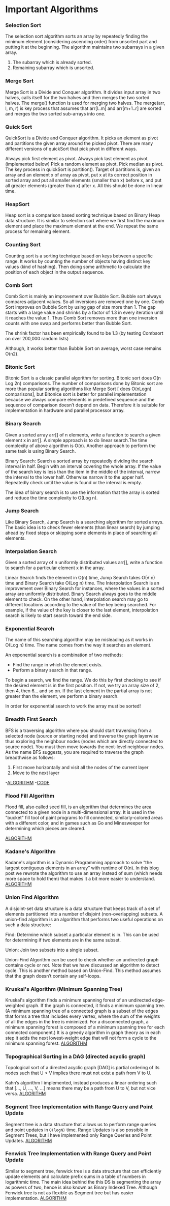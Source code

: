 # Important Algorithms

### Selection Sort

The selection sort algorithm sorts an array by repeatedly finding the minimum element (considering ascending order) from unsorted part and putting it at the beginning. The algorithm maintains two subarrays in a given array.

1. The subarray which is already sorted.
2. Remaining subarray which is unsorted.

### Merge Sort

Merge Sort is a Divide and Conquer algorithm. It divides input array in two halves, calls itself for the two halves and then merges the two sorted halves. The merge() function is used for merging two halves. The merge(arr, l, m, r) is key process that assumes that arr[l..m] and arr[m+1..r] are sorted and merges the two sorted sub-arrays into one.

### Quick Sort

QuickSort is a Divide and Conquer algorithm. It picks an element as pivot and partitions the given array around the picked pivot. There are many different versions of quickSort that pick pivot in different ways.

Always pick first element as pivot.
Always pick last element as pivot (implemented below)
Pick a random element as pivot.
Pick median as pivot.
The key process in quickSort is partition(). Target of partitions is, given an array and an element x of array as pivot, put x at its correct position in sorted array and put all smaller elements (smaller than x) before x, and put all greater elements (greater than x) after x. All this should be done in linear time.

### HeapSort

Heap sort is a comparison based sorting technique based on Binary Heap data structure. It is similar to selection sort where we first find the maximum element and place the maximum element at the end. We repeat the same process for remaining element.

### Counting Sort

Counting sort is a sorting technique based on keys between a specific range. It works by counting the number of objects having distinct key values (kind of hashing). Then doing some arithmetic to calculate the position of each object in the output sequence.

### Comb Sort

Comb Sort is mainly an improvement over Bubble Sort. Bubble sort always compares adjacent values. So all inversions are removed one by one. Comb Sort improves on Bubble Sort by using gap of size more than 1. The gap starts with a large value and shrinks by a factor of 1.3 in every iteration until it reaches the value 1. Thus Comb Sort removes more than one inversion counts with one swap and performs better than Bubble Sort.

The shrink factor has been empirically found to be 1.3 (by testing Combsort on over 200,000 random lists)

Although, it works better than Bubble Sort on average, worst case remains O(n2).

### Bitonic Sort

Bitonic Sort is a classic parallel algorithm for sorting.
Bitonic sort does O(n Log 2n) comparisons.
The number of comparisons done by Bitonic sort are more than popular sorting algorithms like Merge Sort [ does O(nLogn) comparisons], but Bitonice sort is better for parallel implementation because we always compare elements in predefined sequence and the sequence of comparison doesn’t depend on data. Therefore it is suitable for implementation in hardware and parallel processor array.

### Binary Search

Given a sorted array arr[] of n elements, write a function to search a given element x in arr[].
A simple approach is to do linear search.The time complexity of above algorithm is O(n). Another approach to perform the same task is using Binary Search.

Binary Search: Search a sorted array by repeatedly dividing the search interval in half. Begin with an interval covering the whole array. If the value of the search key is less than the item in the middle of the interval, narrow the interval to the lower half. Otherwise narrow it to the upper half. Repeatedly check until the value is found or the interval is empty.

The idea of binary search is to use the information that the array is sorted and reduce the time complexity to O(Log n).

### Jump Search

Like Binary Search, Jump Search is a searching algorithm for sorted arrays. The basic idea is to check fewer elements (than linear search) by jumping ahead by fixed steps or skipping some elements in place of searching all elements.

### Interpolation Search

Given a sorted array of n uniformly distributed values arr[], write a function to search for a particular element x in the array.

Linear Search finds the element in O(n) time, Jump Search takes O(√ n) time and Binary Search take O(Log n) time.
The Interpolation Search is an improvement over Binary Search for instances, where the values in a sorted array are uniformly distributed. Binary Search always goes to the middle element to check. On the other hand, interpolation search may go to different locations according to the value of the key being searched. For example, if the value of the key is closer to the last element, interpolation search is likely to start search toward the end side.

### Exponential Search

The name of this searching algorithm may be misleading as it works in O(Log n) time. The name comes from the way it searches an element.

An exponential search is a combination of two methods:

- Find the range in which the element exists.
- Perform a binary search in that range.

To begin a search, we find the range. We do this by first checking to see if the desired element is in the first position. If not, we try an array size of 2, then 4, then 6... and so on. If the last element in the partial array is not greater than the element, we perform a binary search.

In order for exponential search to work the array must be sorted!

### Breadth First Search

BFS is a traversing algorithm where you should start traversing from a selected node (source or starting node) and traverse the graph layerwise thus exploring the neighbour nodes (nodes which are directly connected to source node). You must then move towards the next-level neighbour nodes.
As the name BFS suggests, you are required to traverse the graph breadthwise as follows:

1. First move horizontally and visit all the nodes of the current layer
2. Move to the next layer

-[ALGORITHM](https://github.com/Mu-C00L/Algorithms/blob/master/BFS%20Algorithm) -[CODE](https://github.com/Mu-C00L/Algorithms/blob/master/BFS)

### Flood Fill Algorithm

Flood fill, also called seed fill, is an algorithm that determines the area connected to a given node in a multi-dimensional array. It is used in the "bucket" fill tool of paint programs to fill connected, similarly-colored areas with a different color, and in games such as Go and Minesweeper for determining which pieces are cleared.

[ALGORITHM](https://github.com/sahanihit/Algorithms/blob/master/Flood%20Fill%20Algorithm.md)

### Kadane's Algorithm

Kadane's algorithm is a Dynamic Programming approach to solve “the largest contiguous elements in an array” with runtime of O(n). In this blog post we rewrote the algorithm to use an array instead of sum (which needs more space to hold them) that makes it a bit more easier to understand.
[ALGORITHM](https://github.com/shubhdeep123/Algorithms/blob/Kalgo/kadaneAlgo.md)

### Union Find Algorithm

A disjoint-set data structure is a data structure that keeps track of a set of elements partitioned into a number of disjoint (non-overlapping) subsets. A union-find algorithm is an algorithm that performs two useful operations on such a data structure:

Find: Determine which subset a particular element is in. This can be used for determining if two elements are in the same subset.

Union: Join two subsets into a single subset.

Union-Find Algorithm can be used to check whether an undirected graph contains cycle or not. Note that we have discussed an algorithm to detect cycle. This is another method based on Union-Find. This method assumes that the graph doesn’t contain any self-loops.

### Kruskal's Algorithm (Minimum Spanning Tree)

Kruskal's algorithm finds a minimum spanning forest of an undirected edge-weighted graph. If the graph is connected, it finds a minimum spanning tree. (A minimum spanning tree of a connected graph is a subset of the edges that forms a tree that includes every vertex, where the sum of the weights of all the edges in the tree is minimized. For a disconnected graph, a minimum spanning forest is composed of a minimum spanning tree for each connected component.) It is a greedy algorithm in graph theory as in each step it adds the next lowest-weight edge that will not form a cycle to the minimum spanning forest.
[ALGORITHM](https://github.com/shubhdeep123/Algorithms/blob/kruskal/kruskalAlgo.md)

### Topographical Sorting in a DAG (directed acyclic graph)

Topological sort of a directed acyclic graph [DAG] is partial ordering of its nodes such that U < V implies there must not exist a path from V to U.

Kahn’s algorithm I implemented, instead produces a linear ordering such that […, U, …, V, …] means there may be a path from U to V, but not vice versa. [ALGORITHM](https://github.com/Harshit564/Algorithms/blob/master/topologicalsort.md)

### Segment Tree Implementation with Range Query and Point Update

Segment tree is a data structure that allows us to perform range queries and point updates in `O(logN)` time. Range Updates is also possible in Segment Trees, but i have implemented only Range Queries and Point Updates.
[ALGORITHM](segtree.md)

### Fenwick Tree Implementation with Range Query and Point Update

Similar to segment tree, fenwick tree is a data structure that can efficiently update elements and calculate prefix sums in a table of numbers in logarithmic time. The main idea behind the this DS is segmenting the array as powers of two, hence is also known as Binary Indexed Tree. Although Fenwick tree is not as flexible as Segment tree but has easier implementation.
[ALGORITHM](./Fenwich_Tree.cpp)